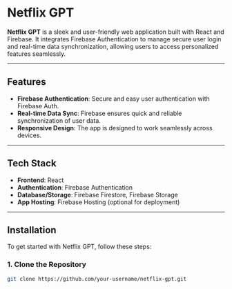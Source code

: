 # Netflix GPT

**Netflix GPT** is a sleek and user-friendly web application built with React and Firebase. It integrates Firebase Authentication to manage secure user login and real-time data synchronization, allowing users to access personalized features seamlessly.

---

## Features

- **Firebase Authentication**: Secure and easy user authentication with Firebase Auth.
- **Real-time Data Sync**: Firebase ensures quick and reliable synchronization of user data.
- **Responsive Design**: The app is designed to work seamlessly across devices.

---

## Tech Stack

- **Frontend**: React
- **Authentication**: Firebase Authentication
- **Database/Storage**: Firebase Firestore, Firebase Storage
- **App Hosting**: Firebase Hosting (optional for deployment)

---

## Installation

To get started with Netflix GPT, follow these steps:

### 1. Clone the Repository
```bash
git clone https://github.com/your-username/netflix-gpt.git
